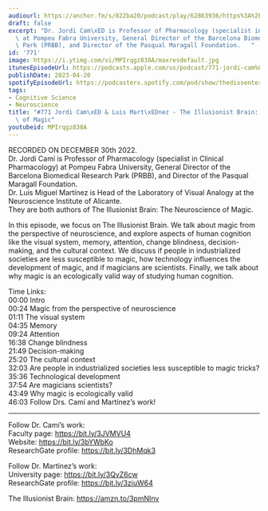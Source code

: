 ```yaml
---
audiourl: https://anchor.fm/s/822ba20/podcast/play/62863936/https%3A%2F%2Fd3ctxlq1ktw2nl.cloudfront.net%2Fstaging%2F2022-11-30%2F6eb99a22-0b65-c624-bfc8-10c2eaa41ec2.m4a
draft: false
excerpt: "Dr. Jordi Cam\xED is Professor of Pharmacology (specialist in Clinical Pharmacology)\
  \ at Pompeu Fabra University, General Director of the Barcelona Biomedical Research\
  \ Park (PRBB), and Director of the Pasqual Maragall Foundation.   "
id: '771'
image: https://i.ytimg.com/vi/MPIrqgz838A/maxresdefault.jpg
itunesEpisodeUrl: https://podcasts.apple.com/us/podcast/771-jordi-cam%C3%AD-luis-mart%C3%ADnez-the-illusionist-brain/id1451347236?i=1000609983511&uo=4
publishDate: 2023-04-20
spotifyEpisodeUrl: https://podcasters.spotify.com/pod/show/thedissenter/episodes/771-Jordi-Cam--Luis-Martnez---The-Illusionist-Brain-The-Neuroscience-of-Magic-e1ssv40
tags:
- Cognitive Science
- Neuroscience
title: "#771 Jordi Cam\xED & Luis Mart\xEDnez - The Illusionist Brain: The Neuroscience\
  \ of Magic"
youtubeid: MPIrqgz838A
---
```

<div class="timelinks">

RECORDED ON DECEMBER 30th 2022.  
Dr. Jordi Camí is Professor of Pharmacology (specialist in Clinical Pharmacology) at Pompeu Fabra University, General Director of the Barcelona Biomedical Research Park (PRBB), and Director of the Pasqual Maragall Foundation.   
Dr. Luis Miguel Martínez is Head of the Laboratory of Visual Analogy at the Neuroscience Institute of Alicante.  
They are both authors of The Illusionist Brain: The Neuroscience of Magic.

In this episode, we focus on The Illusionist Brain. We talk about magic from the perspective of neuroscience, and explore aspects of human cognition like the visual system, memory, attention, change blindness, decision-making, and the cultural context. We discuss if people in industrialized societies are less susceptible to magic, how technology influences the development of magic, and if magicians are scientists. Finally, we talk about why magic is an ecologically valid way of studying human cognition.

Time Links:  
<time>00:00</time> Intro  
<time>00:24</time> Magic from the perspective of neuroscience  
<time>01:11</time> The visual system  
<time>04:35</time> Memory  
<time>09:24</time> Attention  
<time>16:38</time> Change blindness  
<time>21:49</time> Decision-making  
<time>25:20</time> The cultural context  
<time>32:03</time> Are people in industrialized societies less susceptible to magic tricks?  
<time>35:36</time> Technological development  
<time>37:54</time> Are magicians scientists?  
<time>43:49</time> Why magic is ecologically valid  
<time>46:03</time> Follow Drs. Camí and Martínez’s work!

---

Follow Dr. Camí’s work:  
Faculty page: https://bit.ly/3JVMVU4  
Website: https://bit.ly/3bYWbKo  
ResearchGate profile: https://bit.ly/3DhMqk3

Follow Dr. Martínez’s work:   
University page: https://bit.ly/3QvZ6cw  
ResearchGate profile: https://bit.ly/3ziuW64

The Illusionist Brain: https://amzn.to/3pmNInv
</div>

